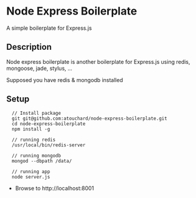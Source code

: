 # Node Express Boilerplate

A simple boilerplate for Express.js

## Description

Node express boilerplate is another boilerplate for Express.js using redis, mongoose, jade, stylus, ...

Supposed you have redis & mongodb installed

## Setup

      // Install package
      git git@github.com:atouchard/node-express-boilerplate.git
      cd node-express-boilerplate
      npm install -g

      // running redis
      /usr/local/bin/redis-server

      // running mongodb
      mongod --dbpath /data/

      // running app
      node server.js

  - Browse to http://localhost:8001